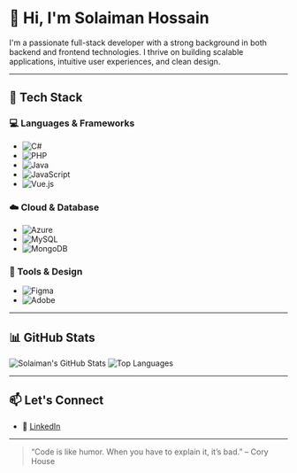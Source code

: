 # 👋 Hi, I'm Solaiman Hossain

I'm a passionate full-stack developer with a strong background in both backend and frontend technologies. I thrive on building scalable applications, intuitive user experiences, and clean design.

---

## 🚀 Tech Stack

### 💻 Languages & Frameworks
- ![C#](https://img.shields.io/badge/-C%23-239120?style=flat-square&logo=c-sharp&logoColor=white)
- ![PHP](https://img.shields.io/badge/-PHP-777BB4?style=flat-square&logo=php&logoColor=white)
- ![Java](https://img.shields.io/badge/-Java-007396?style=flat-square&logo=java&logoColor=white)
- ![JavaScript](https://img.shields.io/badge/-JavaScript-F7DF1E?style=flat-square&logo=javascript&logoColor=black)
- ![Vue.js](https://img.shields.io/badge/-Vue.js-4FC08D?style=flat-square&logo=vue.js&logoColor=white)

### ☁️ Cloud & Database
- ![Azure](https://img.shields.io/badge/-Azure-0078D4?style=flat-square&logo=microsoftazure&logoColor=white)
- ![MySQL](https://img.shields.io/badge/-MySQL-4479A1?style=flat-square&logo=mysql&logoColor=white)
- ![MongoDB](https://img.shields.io/badge/-MongoDB-47A248?style=flat-square&logo=mongodb&logoColor=white)

### 🧰 Tools & Design
- ![Figma](https://img.shields.io/badge/-Figma-F24E1E?style=flat-square&logo=figma&logoColor=white)
- ![Adobe](https://img.shields.io/badge/-Adobe-FF0000?style=flat-square&logo=adobe&logoColor=white)

---

## 📊 GitHub Stats

![Solaiman's GitHub Stats](https://github-readme-stats.vercel.app/api?username=SolaimanHossain&show_icons=true&theme=default)
![Top Languages](https://github-readme-stats.vercel.app/api/top-langs/?username=SolaimanHossain&layout=compact&hide=html)

---

## 📫 Let's Connect
- 🔗 [LinkedIn]([https://linkedin.com/in/your-link-here](https://www.linkedin.com/in/solaiman-hossain-79b180259/))


---

> “Code is like humor. When you have to explain it, it’s bad.” – Cory House
